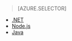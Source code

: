 > [AZURE.SELECTOR]
- [.NET](/documentation/articles/app-service-api-dotnet-get-started/)
- [Node.js](/documentation/articles/app-service-api-nodejs-api-app/)
- [Java](/documentation/articles/app-service-api-java-api-app/)